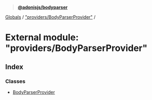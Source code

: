 > **[@adonisjs/bodyparser](../README.md)**

[Globals](../globals.md) / ["providers/BodyParserProvider"](_providers_bodyparserprovider_.md) /

# External module: "providers/BodyParserProvider"

## Index

### Classes

* [BodyParserProvider](../classes/_providers_bodyparserprovider_.bodyparserprovider.md)